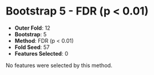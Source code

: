 # Bootstrap 5 - FDR (p < 0.01)

- **Outer Fold**: 12
- **Bootstrap**: 5
- **Method**: FDR (p < 0.01)
- **Fold Seed**: 57
- **Features Selected**: 0

No features were selected by this method.
